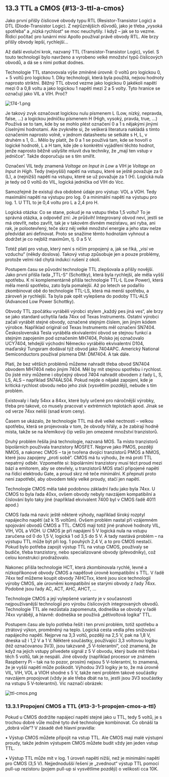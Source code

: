 ## 13.3 TTL a CMOS {#13-3-ttl-a-cmos}

Jako první přišly číslicové obvody typu RTL (Resistor-Transistor Logic) a DTL (Diode-Transistor Logic). Z nejrůznějších důvodů, jako je třeba „vysoká spotřeba“ a „nízká rychlost“ se moc neuchytily. I když – jak se to vezme. Řídicí počítač pro lunární misi Apollo používal právě obvody RTL. Ale brzy přišly obvody lepší, rychlejší...

Až další evoluční krok, nazvaný TTL (Transistor-Transistor Logic), vyšel. S touto technologií bylo navrženo a vyrobeno velké množství typů číslicových obvodů, a dá se s nimi potkat dodnes.

Technologie TTL stanovovala výše zmíněné úrovně: 0 voltů pro logickou 0, + 5 voltů pro logickou 1\. Díky technologii, která byla použitá, nejsou hodnoty naprosto striktní. Běžný TTL obvod vezme jako logickou 0 jakékoli napětí mezi 0 a 0,8 voltu a jako logickou 1 napětí mezi 2 a 5 volty. Tyto hranice se označují jako VIL a VIH. Proč?

![174-1.png](../images/000347.png)

Je takový zvyk označovat logickou nulu písmenem L (Low, nízký, nepravda, false, ...) a logickou jedničku písmenem H (High, vysoký, pravda, true, ...) Používá se to tam, kde by se mohlo plést označení 0 a 1 s nějakými jinými číselnými hodnotami. Ale zvykněte si, že veškerá literatura nakládá s tímto označením naprosto volně, v jednom datasheetu se setkáte s H, L, v druhém s 1, 0… Mělo by platit, že 0 a 1 se používá tam, kde se hovoří o logické hodnotě, L a H tam, kde jde o konkrétní vyjádření těchto hodnot, jenže naprosto běžně uslyšíte mluvit dva techniky, že „mají ten vstup v jedničce“. Takže doporučuju se s tím smířit.

Označení VIL tedy znamená _Voltage on Input in Low_ a VIH je _Voltage on Input in High_. Tedy (nejvyšší) napětí na vstupu, které se ještě považuje za 0 (L), a (nejnižší) napětí na vstupu, které se už považuje za 1 (H). Logická nula je tedy od 0 voltů do VIL, logická jednička od VIH do Vcc.

Samozřejmě že existují dva obdobné údaje pro výstup: VOL a VOH. Tedy maximální napětí na výstupu pro log. 0 a minimální napětí na výstupu pro log. 1\. U TTL to je 0,4 voltu pro L a 2,4 pro H.

Logická otázka: Co se stane, pokud je na vstupu třeba 1,5 voltu? To je správná otázka, a odpověď zní: Je průšvih! Integrovaný obvod neví, jestli se má otevřít, nebo zavřít, tak je v takovém divném mezistavu, ani ryba, ani rak, je polootevřený, teče skrz něj velké množství energie a jeho stav nelze předvídat ani definovat. Proto se snažíme těmto hodnotám vyhnout a dodržet je co nejblíž maximům, tj. 0 a 5 V.

Totéž platí pro vstup, který není s ničím propojený a, jak se říká, „visí ve vzduchu“ (někdy doslova). Takový vstup způsobuje jen a pouze problémy, protože velmi rád chytá indukcí rušení z okolí.

Postupem času se původní technologie TTL zlepšovala a přišly novější. Jako první přišla řada „TTL-S“ (Schottky), která byla rychlejší, ale měla vyšší spotřebu. K ní komplementárně přišla technologie TTL-L (Low Power), která měla menší spotřebu, zato byla pomalejší. Až po letech se podařilo zkombinovat obě do technologie TTL-LS, která má menší spotřebu, a zároveň je rychlejší. Ta byla pak opět vylepšena do podoby TTL-ALS (Advanced Low Power Schottky).

Obvody TTL zpočátku vyráběli výrobci stylem „každý pes jiná ves“, ale brzy se jako standard uchytila řada 74xx od Texas Instruments. Ostatní výrobci začali vyrábět stejné obvody, označené stejným číslem, jen jiným kódem výrobce. Například originál od Texas Instruments měl označení SN7404\. Československá Tesla vyráběla ekvivalentní obvod se stejnou funkcí a stejným zapojením pod označením MH7404, Polsko jej označovalo UCY7404, tehdejší východní Německo vyrábělo ekvivalentní D104, maďarský Tungsram dodával týž obvod jako 7404APC. Americký National Semiconductors používal písmena DM: DM7404\. A tak dále.

Platí, že bez větších problémů můžeme nahradit třeba obvod SN7404 obvodem MH7404 nebo jiným 7404\. Měl by mít stejnou spotřebu i rychlost. Do jisté míry můžeme i obyčejný obvod 7404 nahradit obvodem z řady L, S, LS, ALS – například SN74ALS04\. Pokud nejde o nějaké zapojení, kde je kritická rychlost obvodu nebo jeho zisk (vysvětlím později), nebude s tím problém.

Existovaly i řady 54xx a 84xx, které byly určené pro náročnější výrobky, třeba pro takové, co musely pracovat v extrémních teplotách apod. Jinak se od verze 74xx neliší (snad krom ceny).

Časem se ukázalo, že technologie TTL má dvě velké nectnosti – velkou spotřebu, která se projevovala v tom, že obvody hřály, a že zabírají hodně místa, takže se na křemíkový čip vešlo jen omezené množství tranzistorů.

Druhý problém řešila jiná technologie, nazvaná MOS. Ta místo tranzistorů bipolárních používala tranzistory MOSFET. Nejprve jako PMOS, později NMOS, a nakonec CMOS – ta je tvořena dvojicí tranzistorů PMOS a NMOS, které jsou zapojeny „proti sobě“. CMOS má tu výhodu, že má proti TTL nepatrný odběr. Vzpomeňte si: bipolárními tranzistory musí téct proud mezi bází a emitorem, aby se otevřely, u tranzistorů MOS stačí připojené napětí na řídicí elektrodu Gate, a proud skrz ně teče minimální. K přepnutí proto není zapotřebí, aby obvodem tekly velké proudy, stačí jen napětí.

Technologie CMOS měla také podobnou základní řadu jako byla 74xx. U CMOS to byla řada 40xx, ovšem obvody nebyly navzájem kompatibilní a číslování bylo taky jiné (například ekvivalent 7400 byl v CMOS řadě 4011 apod.)

CMOS řada má navíc ještě některé výhody, například široký rozptyl napájecího napětí (až k 15 voltům). Ovšem problém nastal při vzájemném spojování obvodů CMOS a TTL. CMOS mají totiž jiné prahové hodnoty VIL, VIH, VOL a VIOH. U CMOS je při napájení 5 V logická nula na vstupu zaručena od 0 do 1,5 V, logická 1 od 3,5 do 5 V. A tady nastává problém – na výstupu TTL může být při log. 1 pouhých 2,4 V, a to pro CMOS nestačí. Pokud bylo potřeba zapojit výstup TTL na vstup CMOS, používaly se budiče, třeba tranzistory, nebo specializované obvody (převodníky), což celou konstrukci prodražovalo.

Nakonec přišla technologie HCT, která zkombinovala rychlé, levné a nízkopříkonové obvody CMOS a napěťové úrovně kompatibilní s TTL. V řadě 74xx teď můžeme koupit obvody 74HCTxx, které jsou sice technologií výroby CMOS, ale úrovněmi kompatibilní se starými obvody z řady 74xx. Podobné jsou řady AC, ACT, AHC, AHCT, …

Technologie CMOS a její vylepšené varianty je v současnosti nejpoužívanější technologií pro výrobu číslicových integrovaných obvodů. Technologie TTL ale nezůstala zapomenuta, dodneška se obvody v řadě 74xx vyrábějí, a hlavně: dodneška se používá „pětivoltová logika“ TTL.

Postupem času ale bylo potřeba řešit i ten první problém, totiž spotřebu a ztrátový výkon, proměněný na teplo. Logická cesta vedla přes snižování napájecího napětí. Nejprve na 3,3 voltů, později na 2,5 V, pak na 1,8 V, dneska už i 1,2 V a 1 V. Některé součástky, používající 3,3 voltovou logiku (též označovanou 3V3), jsou takzvaně „5 V-tolerantní“, což znamená, že když na jejich vstupy přivedete signál z 5 V obvodu, který bude mít třeba i těch 5 voltů, tak je nespálí. Jiné obvody (například procesor ve známém Raspberry Pi – tak na to pozor, prosím) nejsou 5 V-tolerantní, to znamená, že je vyšší napětí může poškodit. Výhodou 3V3 logiky je to, že má úrovně VIL, VIH, VOL a VIOH shodné s 5 V, takže není problém takové součástky navzájem propojovat (vždy je ale třeba dbát na to, jestli jsou 3V3 součástky na vstupu 5 V-tolerantní). Víc naznačí obrázek:

![ttl-cmos.png](../images/000120.png)

### 13.3.1 Propojení CMOS a TTL {#13-3-1-propojen-cmos-a-ttl}

Pokud u CMOS dodržíte napájecí napětí stejné jako u TTL, tedy 5 voltů, je s trochou dobré vůle možné tyto dvě technologie kombinovat. Co obnáší ta „dobrá vůle“? V zásadě dvě hlavní pravidla:

• Výstup CMOS můžete připojit na vstup TTL. Ale CMOS mají malé výstupní proudy, takže jedním výstupem CMOS můžete budit vždy jen jeden vstup TTL.

• Výstup TTL může mít v log. 1 úroveň napětí nižší, než je minimální napětí pro CMOS (3,5 V). Nejjednodušší řešení je „zvednout“ výstup TTL pomocí pull-up rezistoru (pojem pull-up si vysvětlíme později) o velikosti cca 10K.
